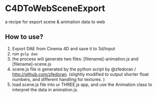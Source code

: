 # C4DToWebSceneExport
a recipe for export scene &amp; animation data to web

## How to use?

1. Export DAE from Cinema 4D and save it to 3d/input
2. run `gulp dae`
3. the process will generate two files: [filename]-animation.js and [filename]-scene.js
5. scene.js file is generated by the python script by @zfedoran / http://github.com/zfedoran. (slightly modified to output shorter float numbers, and different handling for textures. )
6. load scene.js file into ur THREE.js app, and use the Animation class to interpret the data in animation.js. 
